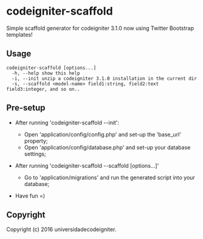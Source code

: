 # codeigniter-scaffold

Simple scaffold generator for codeigniter 3.1.0 now using Twitter Bootstrap templates!

## Usage

    codeigniter-scaffold [options...]
      -h, --help show this help
      -i, --init unzip a codeigniter 3.1.0 installation in the current dir
      -s, --scaffold <model-name> field1:string, field2:text field3:integer, and so on..


## Pre-setup

* After running 'codeigniter-scaffold --init':
  * Open 'application/config/config.php' and set-up the 'base_url' property;
  * Open 'application/config/database.php' and set-up your database settings;

* After running 'codeigniter-scaffold --scaffold [options...]'
  * Go to 'application/migrations' and run the generated script into your database;


* Have fun =)


## Copyright

Copyright (c) 2016 universidadecodeigniter.
